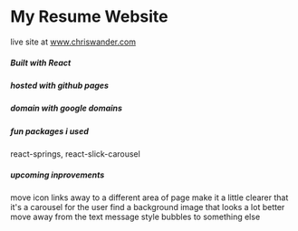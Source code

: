 # My Resume Website

live site at www.chriswander.com

##### Built with React
##### hosted with github pages
##### domain with google domains

##### fun packages i used
react-springs,
react-slick-carousel


##### upcoming inprovements 
move icon links away to a different area of page
make it a little clearer that it's a carousel for the user
find a background image that looks a lot better
move away from the text message style bubbles to something else

